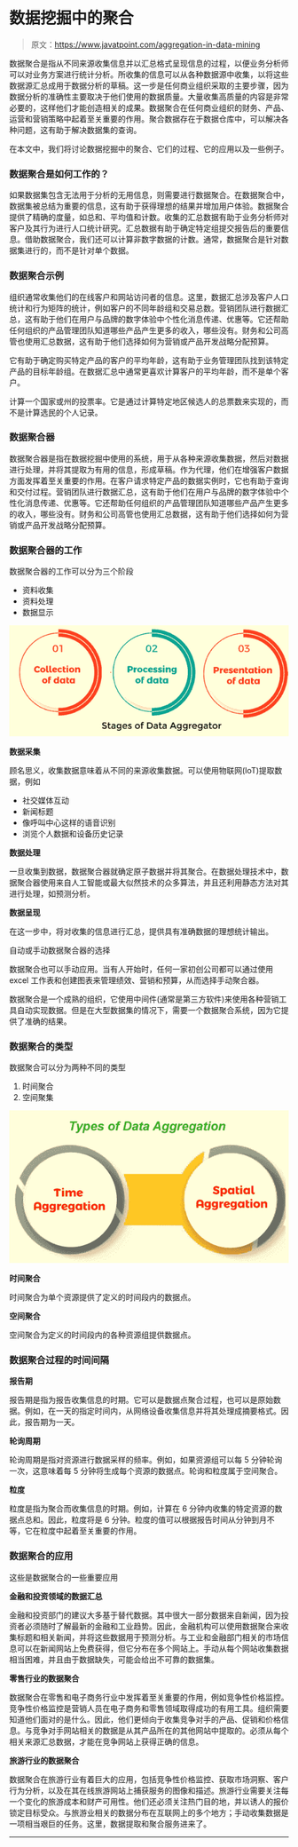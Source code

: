 # 数据挖掘中的聚合

> 原文：<https://www.javatpoint.com/aggregation-in-data-mining>

数据聚合是指从不同来源收集信息并以汇总格式呈现信息的过程，以便业务分析师可以对业务方案进行统计分析。所收集的信息可以从各种数据源中收集，以将这些数据源汇总成用于数据分析的草稿。这一步是任何商业组织采取的主要步骤，因为数据分析的准确性主要取决于他们使用的数据质量。大量收集高质量的内容是非常必要的，这样他们才能创造相关的成果。数据聚合在任何商业组织的财务、产品、运营和营销策略中起着至关重要的作用。聚合数据存在于数据仓库中，可以解决各种问题，这有助于解决数据集的查询。

在本文中，我们将讨论数据挖掘中的聚合、它们的过程、它的应用以及一些例子。

### 数据聚合是如何工作的？

如果数据集包含无法用于分析的无用信息，则需要进行数据聚合。在数据聚合中，数据集被总结为重要的信息，这有助于获得理想的结果并增加用户体验。数据聚合提供了精确的度量，如总和、平均值和计数。收集的汇总数据有助于业务分析师对客户及其行为进行人口统计研究。汇总数据有助于确定特定组提交报告后的重要信息。借助数据聚合，我们还可以计算非数字数据的计数。通常，数据聚合是针对数据集进行的，而不是针对单个数据。

### 数据聚合示例

组织通常收集他们的在线客户和网站访问者的信息。这里，数据汇总涉及客户人口统计和行为矩阵的统计，例如客户的不同年龄组和交易总数。营销团队进行数据汇总，这有助于他们在用户与品牌的数字体验中个性化消息传递、优惠等。它还帮助任何组织的产品管理团队知道哪些产品产生更多的收入，哪些没有。财务和公司高管也使用汇总数据，这有助于他们选择如何为营销或产品开发战略分配预算。

它有助于确定购买特定产品的客户的平均年龄，这有助于业务管理团队找到该特定产品的目标年龄组。在数据汇总中通常更喜欢计算客户的平均年龄，而不是单个客户。

计算一个国家或州的投票率。它是通过计算特定地区候选人的总票数来实现的，而不是计算选民的个人记录。

### 数据聚合器

数据聚合器是指在数据挖掘中使用的系统，用于从各种来源收集数据，然后对数据进行处理，并将其提取为有用的信息，形成草稿。作为代理，他们在增强客户数据方面发挥着至关重要的作用。在客户请求特定产品的数据实例时，它也有助于查询和交付过程。营销团队进行数据汇总，这有助于他们在用户与品牌的数字体验中个性化消息传递、优惠等。它还帮助任何组织的产品管理团队知道哪些产品产生更多的收入，哪些没有。财务和公司高管也使用汇总数据，这有助于他们选择如何为营销或产品开发战略分配预算。

### 数据聚合器的工作

数据聚合器的工作可以分为三个阶段

*   资料收集
*   资料处理
*   数据显示

![Aggregation in data mining](img/ced488a9f05b15e38a7087d35c6e92b7.png)

**数据采集**

顾名思义，收集数据意味着从不同的来源收集数据。可以使用物联网(IoT)提取数据，例如

*   社交媒体互动
*   新闻标题
*   像呼叫中心这样的语音识别
*   浏览个人数据和设备历史记录

**数据处理**

一旦收集到数据，数据聚合器就确定原子数据并将其聚合。在数据处理技术中，数据聚合器使用来自人工智能或最大似然技术的众多算法，并且还利用静态方法对其进行处理，如预测分析。

**数据呈现**

在这一步中，将对收集的信息进行汇总，提供具有准确数据的理想统计输出。

自动或手动数据聚合器的选择

数据聚合也可以手动应用。当有人开始时，任何一家初创公司都可以通过使用 excel 工作表和创建图表来管理绩效、营销和预算，从而选择手动聚合器。

数据聚合是一个成熟的组织，它使用中间件(通常是第三方软件)来使用各种营销工具自动实现数据。但是在大型数据集的情况下，需要一个数据聚合系统，因为它提供了准确的结果。

### 数据聚合的类型

数据聚合可以分为两种不同的类型

1.  时间聚合
2.  空间聚集

![Aggregation in data mining](img/246e01113cbc61e177371be35823bb5d.png)

**时间聚合**

时间聚合为单个资源提供了定义的时间段内的数据点。

**空间聚合**

空间聚合为定义的时间段内的各种资源组提供数据点。

### 数据聚合过程的时间间隔

**报告期**

报告期是指为报告收集信息的时期。它可以是数据点聚合过程，也可以是原始数据。例如，在一天的指定时间内，从网络设备收集信息并将其处理成摘要格式。因此，报告期为一天。

**轮询周期**

轮询周期是指对资源进行数据采样的频率。例如，如果资源组可以每 5 分钟轮询一次，这意味着每 5 分钟将生成每个资源的数据点。轮询和粒度属于空间聚合。

**粒度**

粒度是指为聚合而收集信息的时期。例如，计算在 6 分钟内收集的特定资源的数据点总和。因此，粒度将是 6 分钟。粒度的值可以根据报告时间从分钟到月不等，它在粒度中起着至关重要的作用。

### 数据聚合的应用

这些是数据聚合的一些重要应用

**金融和投资领域的数据汇总**

金融和投资部门的建议大多基于替代数据。其中很大一部分数据来自新闻，因为投资者必须随时了解最新的金融和工业趋势。因此，金融机构可以使用数据聚合来收集标题和相关新闻，并将这些数据用于预测分析。与工业和金融部门相关的市场信息可以在新闻网站上免费获得，但它分布在多个网站上。手动从每个网站收集数据相当困难，并且由于数据缺失，可能会给出不可靠的数据集。

**零售行业的数据聚合**

数据聚合在零售和电子商务行业中发挥着至关重要的作用，例如竞争性价格监控。竞争性价格监控是营销人员在电子商务和零售领域取得成功的有用工具。组织需要知道他们面对的是什么。因此，他们更倾向于收集竞争对手的产品、促销和价格信息。与竞争对手网站相关的数据是从其产品所在的其他网站中提取的。必须从每个相关来源汇总数据，才能在竞争网站上获得正确的信息。

**旅游行业的数据聚合**

数据聚合在旅游行业有着巨大的应用，包括竞争性价格监控、获取市场洞察、客户行为分析，以及在其在线旅游网站上捕获服务的图像和描述。旅游行业需要关注每一个变化的旅游成本和财产可用性。他们还必须关注热门目的地，并以诱人的报价锁定目标受众。与旅游业相关的数据分布在互联网上的多个地方；手动收集数据是一项相当艰巨的任务。这里，数据提取和聚合服务进来了。

* * *